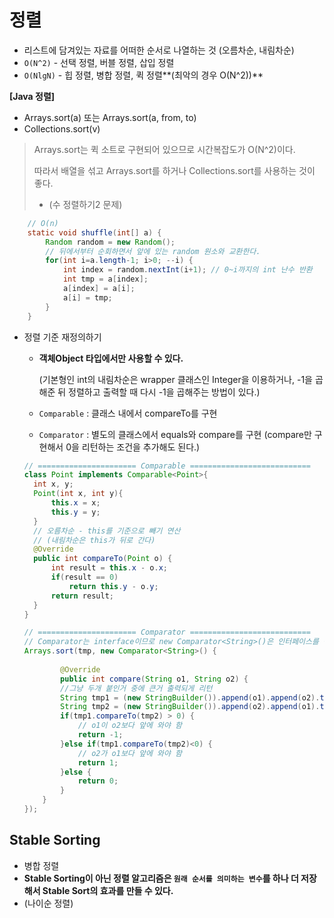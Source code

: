 # 정렬

- 리스트에 담겨있는 자료를 어떠한 순서로 나열하는 것 (오름차순, 내림차순)
- `O(N^2)` -  선택 정렬, 버블 정렬, 삽입 정렬
- `O(NlgN)` - 힙 정렬, 병합 정렬, 퀵 정렬**(최악의 경우 O(N^2))**



**[Java 정렬]**

- Arrays.sort(a) 또는 Arrays.sort(a, from, to)
- Collections.sort(v)

> Arrays.sort는 퀵 소트로 구현되어 있으므로 시간복잡도가 O(N^2)이다.
>
> 따라서 배열을 섞고 Arrays.sort를 하거나 Collections.sort를 사용하는 것이 좋다.
>
> - (수 정렬하기2 문제)

``` java
	// O(n)
	static void shuffle(int[] a) {
		Random random = new Random();
        // 뒤에서부터 순회하면서 앞에 있는 random 원소와 교환한다. 
		for(int i=a.length-1; i>0; --i) {
			int index = random.nextInt(i+1); // 0~i까지의 int 난수 반환
			int tmp = a[index];
			a[index] = a[i];
			a[i] = tmp;
		}
	}
```

- 정렬 기준 재정의하기

  - **객체Object 타입에서만 사용할 수 있다.** 

    (기본형인 int의 내림차순은 wrapper 클래스인 Integer을 이용하거나, -1을 곱해준 뒤 정렬하고 출력할 때 다시 -1을 곱해주는 방법이 있다.)

  - `Comparable` : 클래스 내에서 compareTo를 구현

  - `Comparator` : 별도의 클래스에서 equals와 compare를 구현 (compare만 구현해서 0을 리턴하는 조건을 추가해도 된다.)

  ``` java
  // ====================== Comparable ===========================
  class Point implements Comparable<Point>{
  	int x, y;
  	Point(int x, int y){
  		this.x = x;
  		this.y = y;
  	}
  	// 오름차순 - this를 기준으로 빼기 연산
  	// (내림차순은 this가 뒤로 간다)
  	@Override
  	public int compareTo(Point o) {
  		int result = this.x - o.x;
  		if(result == 0)
  			return this.y - o.y;
  		return result;
  	}
  }
  
  // ====================== Comparator ===========================
  // Comparator는 interface이므로 new Comparator<String>()은 인터페이스를 생성자로 메모리에 할당하는 것이 아니라 Comparator를 implements하는 익명클래스를 생성한다는 뜻이다. [Android의 리스너와 유사]
  Arrays.sort(tmp, new Comparator<String>() {
             
          @Override
          public int compare(String o1, String o2) {
          //그냥 두개 붙인거 중에 큰거 출력되게 리턴 
          String tmp1 = (new StringBuilder()).append(o1).append(o2).toString();
          String tmp2 = (new StringBuilder()).append(o2).append(o1).toString();
          if(tmp1.compareTo(tmp2) > 0) {
              // o1이 o2보다 앞에 와야 함
              return -1;
          }else if(tmp1.compareTo(tmp2)<0) {
              // o2가 o1보다 앞에 와야 함
              return 1;
          }else {
              return 0;
          }
      }
  });
  ```
  



## Stable Sorting

- 병합 정렬
- **Stable Sorting이 아닌 정렬 알고리즘은 `원래 순서를 의미하는 변수`를 하나 더 저장해서 Stable Sort의 효과를 만들 수 있다.**
- (나이순 정렬)

